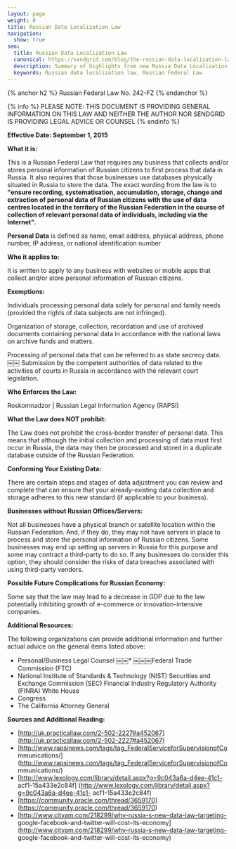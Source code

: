 ```yaml
---
layout: page
weight: 0
title: Russian Data Localization Law
navigation:
  show: true
seo:
  title: Russian Data Localization Law
  canonical: https://sendgrid.com/blog/the-russian-data-localization-law-what-you-need-to-know-to-be-compliant/
  description: Summary of highlights from new Russia Data Localization Law to be enforced as of September 1, 2015
  keywords: Russian data localization law, Russian Federal Law
---
```


{% anchor h2 %}
Russian Federal Law No. 242-FZ
{% endanchor %}

{% info %}
PLEASE NOTE: THIS DOCUMENT IS PROVIDING GENERAL INFORMATION ON THIS LAW AND NEITHER THE AUTHOR NOR SENDGRID IS PROVIDING LEGAL ADVICE OR COUNSEL
{% endinfo %}

**Effective Date: September 1, 2015**

**What it is:**

This is a Russian Federal Law that requires any business that collects and/or stores personal information of Russian citizens to first process that data in Russia. It also requires that those businesses use databases physically situated in Russia to store the data. The exact wording from the law is to **"ensure recording, systematisation, accumulation, storage, change and extraction of personal data of Russian citizens with the use of data centres located in the territory of the Russian Federation in the course of collection of relevant personal data of individuals, including via the Internet".**

**Personal Data** is defined as name, email address, physical address, phone number, IP address, or national identification number

**Who it applies to:**

It is written to apply to any business with websites or mobile apps that collect and/or store personal information of Russian citizens.

**Exemptions:**

Individuals processing personal data solely for personal and family needs (provided the rights of data subjects are not infringed).

Organization of storage, collection, recordation and use of archived documents containing personal data in accordance with the national laws on archive funds and matters.

Processing of personal data that can be referred to as state secrecy data.
￼￼
Submission by the competent authorities of data related to the activities of courts in Russia in accordance with the relevant court legislation.

**Who Enforces the Law:**

Roskomnadzor | Russian Legal Information Agency (RAPSI)

**What the Law does NOT prohibit:**

The Law does not prohibit the cross-border transfer of personal data. This means that although the initial collection and processing of data must first occur in Russia, the data may then be processed and stored in a duplicate database outside of the Russian Federation.

**Conforming Your Existing Data:**

There are certain steps and stages of data adjustment you can review and complete that can ensure that your already-existing data collection and storage adheres to this new standard (if applicable to your business).

**Businesses without Russian Offices/Servers:**

Not all businesses have a physical branch or satellite location within the Russian Federation. And, if they do, they may not have servers in place to process and store the personal information of Russian citizens. Some businesses may end up setting up servers in Russia for this purpose and some may contract a third-party to do so. If any businesses do consider this option, they should consider the risks of data breaches associated with using third-party vendors.

**Possible Future Complications for Russian Economy:**

Some say that the law may lead to a decrease in GDP due to the law potentially inhibiting growth of e-commerce or innovation-intensive companies.

**Additional Resources:**

The following organizations can provide additional information and further actual advice on the general items listed above:

* Personal/Business Legal Counsel
￼￼* ￼￼￼Federal Trade Commission (FTC)
* National Institute of Standards & Technology (NIST) Securities and Exchange Commission (SEC) Financial Industry Regulatory Authority (FINRA) White House
* Congress
* The California Attorney General

**Sources and Additional Reading:**

* [http://uk.practicallaw.com/2-502-2227#a452067](http://uk.practicallaw.com/2-502-2227#a452067)
* [http://www.rapsinews.com/tags/tag_FederalServiceforSupervisionofCo
mmunications/] (http://www.rapsinews.com/tags/tag_FederalServiceforSupervisionofCo
mmunications/)
* [http://www.lexology.com/library/detail.aspx?g=9c043a6a-d4ee-41c1-
acf1-15a433e2c84f] (http://www.lexology.com/library/detail.aspx?g=9c043a6a-d4ee-41c1-
acf1-15a433e2c84f)
* [https://community.oracle.com/thread/3659170] (https://community.oracle.com/thread/3659170)
* [http://www.cityam.com/218299/why-russia-s-new-data-law-targeting-
google-facebook-and-twitter-will-cost-its-economy] (http://www.cityam.com/218299/why-russia-s-new-data-law-targeting-
google-facebook-and-twitter-will-cost-its-economy)
